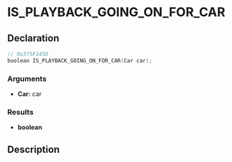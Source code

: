 # IS_PLAYBACK_GOING_ON_FOR_CAR

## Declaration
```cpp
// 0x375F145D
boolean IS_PLAYBACK_GOING_ON_FOR_CAR(Car car);
```

### Arguments
- **Car:** car

### Results
- **boolean**

## Description
